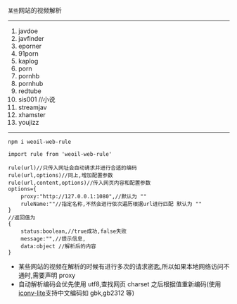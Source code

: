 `某些`网站的视频解析

---

1. javdoe
2. javfinder
3. eporner
4. 91porn
5. kaplog
6. porn
7. pornhb
8. pornhub
9. redtube
10. sis001 //小说
11. streamjav
12. xhamster
13. youjizz

---

```
npm i weoil-web-rule
```

```
import rule from 'weoil-web-rule'

rule(url)//只传入网址会自动请求并进行合适的编码
rule(url,options)//同上,增加配置参数
rule(url,content,options)//传入网页内容和配置参数
options={
    proxy:"http://127.0.0.1:1080",//默认为 ""
    ruleName:""//指定名称,不然会进行依次遍历根据url进行匹配 默认为 ""
}
//返回值为
{
    status:boolean,//true成功,false失败
    message:"",//提示信息,
    data:object //解析后的内容
}
```

- 某些网站的视频在解析的时候有进行多次的请求密匙,所以如果本地网络访问不通时,需要声明 proxy
- 自动解析编码会优先使用 utf8,查找网页 charset 之后根据值重新编码(使用[iconv-lite](https://github.com/ashtuchkin/iconv-lite)支持中文编码如 gbk,gb2312 等)
